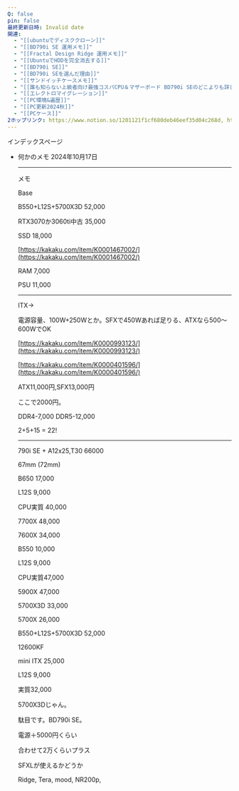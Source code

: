 ```yaml
---
Q: false
pin: false
最終更新日時: Invalid date
関連:
  - "[[ubuntuでディスククローン]]"
  - "[[BD790i SE 運用メモ]]"
  - "[[Fractal Design Ridge 運用メモ]]"
  - "[[UbuntuでHDDを完全消去する]]"
  - "[[BD790i SE]]"
  - "[[BD790i SEを選んだ理由]]"
  - "[[サンドイッチケースメモ]]"
  - "[[誰も知らない上級者向け最強コスパCPU＆マザーボード BD790i SEのどこよりも詳しい解説]]"
  - "[[エレクトロマイグレーション]]"
  - "[[PC環境&遍歴]]"
  - "[[PC更新2024秋]]"
  - "[[PCケース]]"
2ホップリンク: https://www.notion.so/1201121f1cf680deb46eef35d04c268d, https://www.notion.so/526abee8ef61413abf3cc752e7f9770f,https://www.notion.so/1101121f1cf680828c80e49572807ac8, https://www.notion.so/11e1121f1cf68051853decacc2ae16ff, https://www.notion.so/1201121f1cf680deb46eef35d04c268d,https://www.notion.so/10e1121f1cf680c4a8c5cecac6b48a9d, https://www.notion.so/1201121f1cf680deb46eef35d04c268d, https://www.notion.so/1271121f1cf680238e6cff8c963cf890,https://www.notion.so/1201121f1cf680deb46eef35d04c268d, https://www.notion.so/4c8b316727574480a55558a652120951, https://www.notion.so/f6213f62a50648ea840ef6533535916e,https://www.notion.so/1101121f1cf68073bfa9ec3235c06f61, https://www.notion.so/1141121f1cf68077ba36e8a857265fb0, https://www.notion.so/1191121f1cf68093a976e5387333ca4a, https://www.notion.so/1201121f1cf680deb46eef35d04c268d,https://www.notion.so/1101121f1cf68073bfa9ec3235c06f61, https://www.notion.so/1101121f1cf680828c80e49572807ac8, https://www.notion.so/11e1121f1cf68051853decacc2ae16ff, https://www.notion.so/1201121f1cf680deb46eef35d04c268d,https://www.notion.so/10e1121f1cf680c4a8c5cecac6b48a9d, https://www.notion.so/1101121f1cf680828c80e49572807ac8, https://www.notion.so/1141121f1cf68077ba36e8a857265fb0, https://www.notion.so/11e1121f1cf68051853decacc2ae16ff, https://www.notion.so/1201121f1cf680deb46eef35d04c268d,https://www.notion.so/1201121f1cf680deb46eef35d04c268d,https://www.notion.so/10e1121f1cf680c4a8c5cecac6b48a9d, https://www.notion.so/1201121f1cf68035a870db26fd6eed98, https://www.notion.so/1201121f1cf680deb46eef35d04c268d, https://www.notion.so/1211121f1cf6802386d1fdf5fe0b03f4, https://www.notion.so/1d8438c238c44e1385993f33636f0fbd, https://www.notion.so/264cf34df21246b78f4df2fd592f734d, https://www.notion.so/4c21e168c38c4c40971d368dc1a63347, https://www.notion.so/5d3b6c787dd546cfbabeae3fa7311715, https://www.notion.so/61f07e380208485594fb69d25c212af8, https://www.notion.so/685ee866407a41babbd548581ebdcd8b,https://www.notion.so/1101121f1cf68073bfa9ec3235c06f61, https://www.notion.so/11c1121f1cf68090b0a6fd9ac7c31c0a, https://www.notion.so/1201121f1cf680deb46eef35d04c268d, https://www.notion.so/526abee8ef61413abf3cc752e7f9770f
---
```

インデックスページ

  

  

  

- 何かのメモ 2024年10月17日
    
      
    
    ---
    
      
    
    メモ
    
    Base
    
    B550+L12S+5700X3D 52,000
    
    RTX3070か3060ti中古 35,000
    
      
    
    SSD 18,000
    
    [https://kakaku.com/item/K0001467002/](https://kakaku.com/item/K0001467002/)
    
    RAM 7,000
    
    PSU 11,000
    
      
    
      
    
    ---
    
      
    
    ITX→
    
    電源容量、100W+250Wとか。SFXで450Wあれば足りる、ATXなら500～600WでOK
    
    [https://kakaku.com/item/K0000993123/](https://kakaku.com/item/K0000993123/)
    
    [https://kakaku.com/item/K0000401596/](https://kakaku.com/item/K0000401596/)
    
    ATX11,000円,SFX13,000円
    
    ここで2000円。
    
      
    
    DDR4-7,000 DDR5-12,000
    
      
    
    2+5+15 = 22!
    
      
    
    ---
    
    790i SE + A12x25,T30 66000
    
    67mm (72mm)
    
      
    
    B650 17,000
    
    L12S 9,000
    
    CPU実質 40,000
    
    7700X 48,000
    
    7600X 34,000
    
      
    
    B550 10,000
    
    L12S 9,000
    
    CPU実質47,000
    
    5900X 47,000
    
    5700X3D 33,000
    
    5700X 26,000
    
      
    
    B550+L12S+5700X3D 52,000
    
      
    
      
    
    12600KF
    
      
    
      
    
    mini ITX 25,000
    
    L12S 9,000
    
    実質32,000
    
    5700X3Dじゃん。
    
    駄目です。BD790i SE。
    
      
    
    電源＋5000円くらい
    
    合わせて2万くらいプラス
    
      
    
    SFXLが使えるかどうか
    
    Ridge, Tera, mood, NR200p,